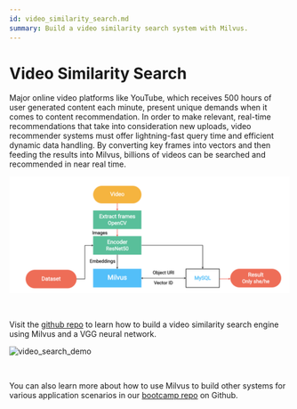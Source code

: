 ```yaml
---
id: video_similarity_search.md
summary: Build a video similarity search system with Milvus. 
---
```


# Video Similarity Search

Major online video platforms like YouTube, which receives 500 hours of user generated content each minute, present unique demands when it comes to content recommendation. In order to make relevant, real-time recommendations that take into consideration new uploads, video recommender systems must offer lightning-fast query time and efficient dynamic data handling. By converting key frames into vectors and then feeding the results into Milvus, billions of videos can be searched and recommended in near real time.

![video_search](../../../assets/video_search.png)

<br/>

Visit the [github repo](https://github.com/milvus-io/bootcamp/tree/master/solutions/video_similarity_search) to learn how to build a video similarity search engine using Milvus and a VGG neural network.

![video_search_demo](../../../assets/video_search_demo.gif)

<br/>

You can also learn more about how to use Milvus to build other systems for various application scenarios in our [bootcamp repo](https://github.com/milvus-io/bootcamp) on Github.
